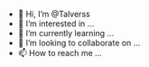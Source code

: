 - 👋 Hi, I’m @Talverss
- 👀 I’m interested in ...
- 🌱 I’m currently learning ...
- 💞️ I’m looking to collaborate on ...
- 📫 How to reach me ...

<!---
Talverss/Talverss is a ✨ special ✨ repository because its `README.md` (this file) appears on your GitHub profile.
You can click the Preview link to take a look at your changes.
--->

